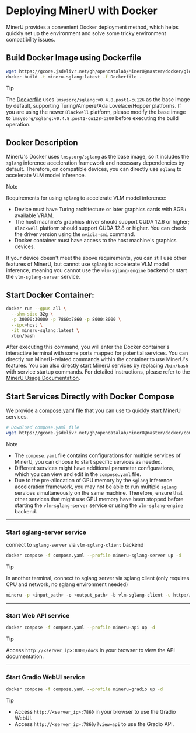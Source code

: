 # Deploying MinerU with Docker

MinerU provides a convenient Docker deployment method, which helps quickly set up the environment and solve some tricky environment compatibility issues.

## Build Docker Image using Dockerfile

```bash
wget https://gcore.jsdelivr.net/gh/opendatalab/MinerU@master/docker/global/Dockerfile
docker build -t mineru-sglang:latest -f Dockerfile .
```

> [!TIP]
> The [Dockerfile](https://github.com/opendatalab/MinerU/blob/master/docker/global/Dockerfile) uses `lmsysorg/sglang:v0.4.8.post1-cu126` as the base image by default, supporting Turing/Ampere/Ada Lovelace/Hopper platforms.
> If you are using the newer `Blackwell` platform, please modify the base image to `lmsysorg/sglang:v0.4.8.post1-cu128-b200` before executing the build operation.

## Docker Description

MinerU's Docker uses `lmsysorg/sglang` as the base image, so it includes the `sglang` inference acceleration framework and necessary dependencies by default. Therefore, on compatible devices, you can directly use `sglang` to accelerate VLM model inference.

> [!NOTE]
> Requirements for using `sglang` to accelerate VLM model inference:
> 
> - Device must have Turing architecture or later graphics cards with 8GB+ available VRAM.
> - The host machine's graphics driver should support CUDA 12.6 or higher; `Blackwell` platform should support CUDA 12.8 or higher. You can check the driver version using the `nvidia-smi` command.
> - Docker container must have access to the host machine's graphics devices.
>
> If your device doesn't meet the above requirements, you can still use other features of MinerU, but cannot use `sglang` to accelerate VLM model inference, meaning you cannot use the `vlm-sglang-engine` backend or start the `vlm-sglang-server` service.

## Start Docker Container:

```bash
docker run --gpus all \
  --shm-size 32g \
  -p 30000:30000 -p 7860:7860 -p 8000:8000 \
  --ipc=host \
  -it mineru-sglang:latest \
  /bin/bash
```

After executing this command, you will enter the Docker container's interactive terminal with some ports mapped for potential services. You can directly run MinerU-related commands within the container to use MinerU's features.
You can also directly start MinerU services by replacing `/bin/bash` with service startup commands. For detailed instructions, please refer to the [MinerU Usage Documentation](../usage/index.md).

## Start Services Directly with Docker Compose

We provide a [compose.yaml](https://github.com/opendatalab/MinerU/blob/master/docker/compose.yaml) file that you can use to quickly start MinerU services.

```bash
# Download compose.yaml file
wget https://gcore.jsdelivr.net/gh/opendatalab/MinerU@master/docker/compose.yaml
```

>[!NOTE]
>
>- The `compose.yaml` file contains configurations for multiple services of MinerU, you can choose to start specific services as needed.
>- Different services might have additional parameter configurations, which you can view and edit in the `compose.yaml` file.
>- Due to the pre-allocation of GPU memory by the `sglang` inference acceleration framework, you may not be able to run multiple `sglang` services simultaneously on the same machine. Therefore, ensure that other services that might use GPU memory have been stopped before starting the `vlm-sglang-server` service or using the `vlm-sglang-engine` backend.

---

### Start sglang-server service
connect to `sglang-server` via `vlm-sglang-client` backend
  ```bash
  docker compose -f compose.yaml --profile mineru-sglang-server up -d
  ```
  >[!TIP]
  >In another terminal, connect to sglang server via sglang client (only requires CPU and network, no sglang environment needed)
  > ```bash
  > mineru -p <input_path> -o <output_path> -b vlm-sglang-client -u http://<server_ip>:30000
  > ```

---

### Start Web API service
  ```bash
  docker compose -f compose.yaml --profile mineru-api up -d
  ```
  >[!TIP]
  >Access `http://<server_ip>:8000/docs` in your browser to view the API documentation.

---

### Start Gradio WebUI service
  ```bash
  docker compose -f compose.yaml --profile mineru-gradio up -d
  ```
  >[!TIP]
  >
  >- Access `http://<server_ip>:7860` in your browser to use the Gradio WebUI.
  >- Access `http://<server_ip>:7860/?view=api` to use the Gradio API.
